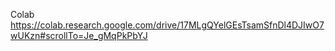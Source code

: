 Colab
https://colab.research.google.com/drive/17MLgQYelGEsTsamSfnDl4DJIwO7wUKzn#scrollTo=Je_gMqPkPbYJ
